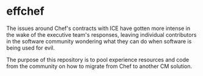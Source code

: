 # effchef

The issues around Chef's contracts with ICE have gotten more intense in the wake of the executive team's responses, leaving individual contributors in the software community wondering what they can do when software is being used for evil. 

The purpose of this repository is to pool experience resources and code from the community on how to migrate from Chef to another CM solution.
